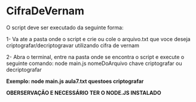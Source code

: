 # CifraDeVernam
O script deve ser executado da seguinte forma:

1- Va ate a pasta onde o script e crie ou cole o arquivo.txt que voce deseja criptografar/decriptogravar utilizando cifra de vernam

2- Abra o terminal, entre na pasta onde se encontra o script e execute o seguinte comando: node main.js nomeDoArquivo chave criptografar ou decriptografar

**Exemplo: node main.js aula7.txt questoes criptografar**

  **OBERSERVAÇÃO E NECESSÁRIO TER O NODE.JS INSTALADO**
